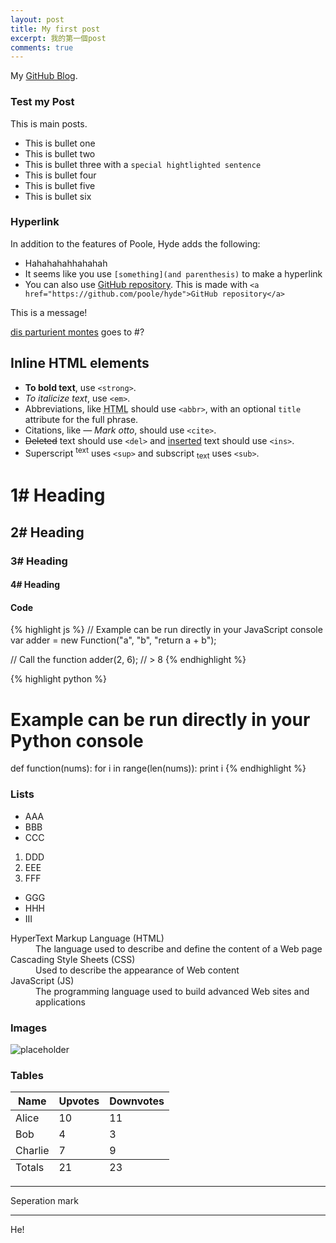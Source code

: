 ```yaml
---
layout: post
title: My first post
excerpt: 我的第一個post
comments: true
---
```


My [GitHub Blog](http://skyeyvapor.github.io).

### Test my Post

This is main posts.

* This is bullet one
* This is bullet two
* This is bullet three with a `special hightlighted sentence`
* This is bullet four
* This is bullet five
* This is bullet six

### Hyperlink

In addition to the features of Poole, Hyde adds the following:

* Hahahahahhahahah
* It seems like you use `[something](and parenthesis)` to make a hyperlink
* You can also use <a href="https://github.com/poole/hyde">GitHub repository</a>. This is made with `<a href="https://github.com/poole/hyde">GitHub repository</a>`

<div class="message">
  This is a message!
</div>

<a href="#">dis parturient montes</a> goes to #?

## Inline HTML elements
- **To bold text**, use `<strong>`.
- *To italicize text*, use `<em>`.
- Abbreviations, like <abbr title="HyperText Markup Langage">HTML</abbr> should use `<abbr>`, with an optional `title` attribute for the full phrase.
- Citations, like <cite>&mdash; Mark otto</cite>, should use `<cite>`.
- <del>Deleted</del> text should use `<del>` and <ins>inserted</ins> text should use `<ins>`.
- Superscript <sup>text</sup> uses `<sup>` and subscript <sub>text</sub> uses `<sub>`.

# 1# Heading

## 2# Heading

### 3# Heading

#### 4# Heading

#### Code
{% highlight js %}
// Example can be run directly in your JavaScript console
var adder = new Function("a", "b", "return a + b");

// Call the function
adder(2, 6);
// > 8
{% endhighlight %}

{% highlight python %}
# Example can be run directly in your Python console

def function(nums):
	for i in range(len(nums)):
		print i
{% endhighlight %}


### Lists
- AAA
- BBB
- CCC
1. DDD
2. EEE
3. FFF
* GGG
* HHH
* III

<dl>
  <dt>HyperText Markup Language (HTML)</dt>
  <dd>The language used to describe and define the content of a Web page</dd>

  <dt>Cascading Style Sheets (CSS)</dt>
  <dd>Used to describe the appearance of Web content</dd>

  <dt>JavaScript (JS)</dt>
  <dd>The programming language used to build advanced Web sites and applications</dd>
</dl>

### Images

![placeholder](http://placehold.it/200x200 "Small example image")

### Tables
<table>
  <thead>
    <tr>
      <th>Name</th>
      <th>Upvotes</th>
      <th>Downvotes</th>
    </tr>
  </thead>
  <tfoot>
    <tr>
      <td>Totals</td>
      <td>21</td>
      <td>23</td>
    </tr>
  </tfoot>
  <tbody>
    <tr>
      <td>Alice</td>
      <td>10</td>
      <td>11</td>
    </tr>
    <tr>
      <td>Bob</td>
      <td>4</td>
      <td>3</td>
    </tr>
    <tr>
      <td>Charlie</td>
      <td>7</td>
      <td>9</td>
    </tr>
  </tbody>
</table>

---
Seperation mark


-----
He!